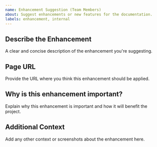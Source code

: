 ```yaml
---
name: Enhancement Suggestion (Team Members)
about: Suggest enhancements or new features for the documentation.
labels: enhancement, internal
---
```


## Describe the Enhancement
A clear and concise description of the enhancement you're suggesting.

## Page URL
Provide the URL where you think this enhancement should be applied.

## Why is this enhancement important?
Explain why this enhancement is important and how it will benefit the project.

## Additional Context
Add any other context or screenshots about the enhancement here.
